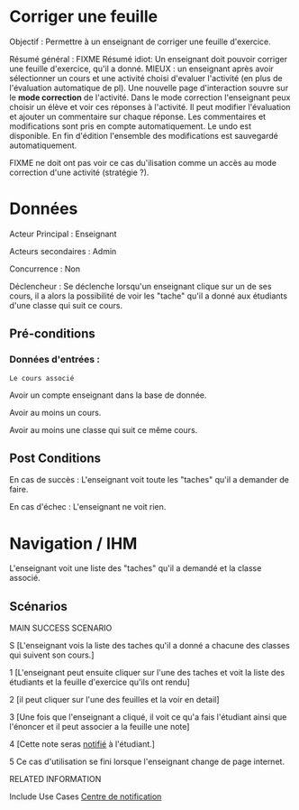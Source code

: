 # Corriger une feuille

Objectif : Permettre à un enseignant de corriger une feuille d'exercice.

Résumé général :
FIXME Résumé idiot:  Un enseignant doit pouvoir corriger une feuille d'exercice, qu'il a donné.
MIEUX : un enseignant après avoir sélectionner un cours et une activité choisi d'evaluer l'activité (en plus de l'évaluation automatique de pl). Une nouvelle page d'interaction souvre sur le **mode correction** de l'activité. Dans le mode correction l'enseignant peux choisir un élève et voir ces réponses à l'activité. Il peut modifier l'évaluation et ajouter un commentaire sur chaque réponse. Les commentaires et modifications sont pris en compte automatiquement. Le undo est disponible. En fin d'édition l'ensemble des modifications est sauvegardé automatiquement.

FIXME ne doit ont pas voir ce cas du'ilisation comme un accès au mode correction d'une activité (stratégie ?).

# Données

Acteur Principal : Enseignant

Acteurs secondaires : Admin

Concurrence : Non

Déclencheur : Se déclenche lorsqu'un enseignant clique sur un de ses cours, il a alors la possibilité de voir les "tache" qu'il a donné aux étudiants d'une classe qui suit ce cours.


## Pré-conditions

### Données d'entrées :
	Le cours associé

Avoir un compte enseignant dans la base de donnée.

Avoir au moins un cours.

Avoir au moins une classe qui suit ce même cours.

## Post Conditions

En cas de succès : L'enseignant voit toute les "taches" qu'il a demander de faire.

En cas d'échec : L'enseignant ne voit rien.

# Navigation / IHM 

L'enseignant voit une liste des "taches" qu'il a demandé et la classe associé.



## Scénarios

MAIN SUCCESS SCENARIO

S	[L'enseignant vois la liste des taches qu'il a donné a chacune des classes qui suivent son cours.]

1	[L'enseignant peut ensuite cliquer sur l'une des taches et voit la liste des étudiants et la feuille d'exercice qu'ils ont rendu]

2	[il peut cliquer sur l'une des feuilles et la voir en detail]

3	[Une fois que l'enseignant a cliqué, il voit ce qu'a fais l'étudiant ainsi que l'énoncer et il peut associer a la feuille une note]

4	[Cette note seras [notifié](/centredenotification.md) à l'étudiant.]

5   Ce cas d'utilisation se fini lorsque l'enseignant change de page internet.


RELATED INFORMATION

Include Use Cases	[Centre de notification](/centredenotification.md)



<!--- 
Author : Jordan
Validator :  
-->
